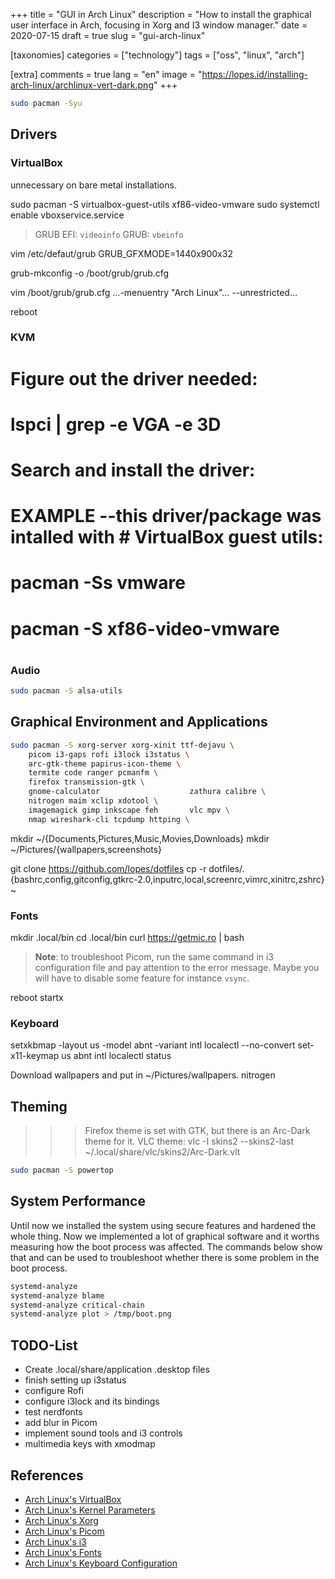 +++
title = "GUI in Arch Linux"
description = "How to install the graphical user interface in Arch, focusing in Xorg and I3 window manager."
date = 2020-07-15
draft = true
slug = "gui-arch-linux"

[taxonomies]
categories = ["technology"]
tags = ["oss", "linux", "arch"]

[extra]
comments = true
lang = "en"
image = "https://lopes.id/installing-arch-linux/archlinux-vert-dark.png"
+++

```sh
sudo pacman -Syu
```


## Drivers
### VirtualBox
unnecessary on bare metal installations.

sudo pacman -S virtualbox-guest-utils xf86-video-vmware
sudo systemctl enable vboxservice.service

> GRUB EFI: `videoinfo` GRUB: `vbeinfo`

vim /etc/defaut/grub
GRUB_GFXMODE=1440x900x32

grub-mkconfig -o /boot/grub/grub.cfg

vim /boot/grub/grub.cfg
...-menuentry "Arch Linux"... --unrestricted...

reboot


### KVM
# Figure out the driver needed:
# lspci | grep -e VGA -e 3D
# 
# Search and install the driver:
# EXAMPLE --this driver/package was intalled with # VirtualBox guest utils:
# pacman -Ss vmware
# pacman -S xf86-video-vmware
# 
### Audio
```sh
sudo pacman -S alsa-utils
```

## Graphical Environment and Applications

```sh
sudo pacman -S xorg-server xorg-xinit ttf-dejavu \
    picom i3-gaps rofi i3lock i3status \
    arc-gtk-theme papirus-icon-theme \
    termite code ranger pcmanfm \
    firefox transmission-gtk \
    gnome-calculator                    zathura calibre \
    nitrogen maim xclip xdotool \
    imagemagick gimp inkscape feh       vlc mpv \
    nmap wireshark-cli tcpdump httping \
```

mkdir ~/{Documents,Pictures,Music,Movies,Downloads}
mkdir ~/Pictures/{wallpapers,screenshots}

git clone https://github.com/lopes/dotfiles
cp -r dotfiles/.{bashrc,config,gitconfig,gtkrc-2.0,inputrc,local,screenrc,vimrc,xinitrc,zshrc} ~

### Fonts






mkdir .local/bin
cd .local/bin
curl https://getmic.ro | bash

> **Note**: to troubleshoot Picom, run the same command in i3 configuration file and pay attention to the error message.  Maybe you will have to disable some feature for instance `vsync`.

reboot
startx


### Keyboard
setxkbmap -layout us -model abnt -variant intl
localectl --no-convert set-x11-keymap us abnt intl
localectl status

Download wallpapers and put in ~/Pictures/wallpapers.
nitrogen


## Theming
>>> Firefox theme is set with GTK, but there is an Arc-Dark theme for it.
>>> VLC theme: vlc -I skins2 --skins2-last ~/.local/share/vlc/skins2/Arc-Dark.vlt

```sh
sudo pacman -S powertop
```


## System Performance
Until now we installed the system using secure features and hardened the whole thing.  Now we implemented a lot of graphical software and it worths measuring how the boot process was affected.  The commands below show that and can be used to troubleshoot whether there is some problem in the boot process.

```sh
systemd-analyze
systemd-analyze blame
systemd-analyze critical-chain
systemd-analyze plot > /tmp/boot.png
```







## TODO-List
- Create .local/share/application .desktop files
- finish setting up i3status
- configure Rofi
- configure i3lock and its bindings
- test nerdfonts
- add blur in Picom
- implement sound tools and i3 controls
- multimedia keys with xmodmap










## References
- [Arch Linux's VirtualBox](https://wiki.archlinux.org/index.php/VirtualBox/Install_Arch_Linux_as_a_guest)
- [Arch Linux's Kernel Parameters](https://wiki.archlinux.org/index.php/Kernel_parameters)
- [Arch Linux's Xorg](https://wiki.archlinux.org/index.php/Xorg)
- [Arch Linux's Picom](https://wiki.archlinux.org/index.php/Picom)
- [Arch Linux's i3](https://wiki.archlinux.org/index.php/i3)
- [Arch Linux's Fonts](https://wiki.archlinux.org/index.php/fonts)
- [Arch Linux's Keyboard Configuration](https://wiki.archlinux.org/index.php/Xorg/Keyboard_configuration)
